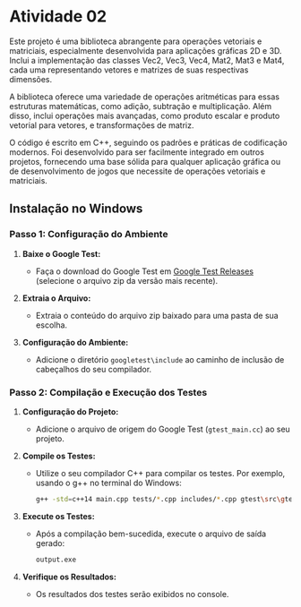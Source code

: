 # Atividade 02

Este projeto é uma biblioteca abrangente para operações vetoriais e matriciais, especialmente desenvolvida para aplicações gráficas 2D e 3D. Inclui a implementação das classes Vec2, Vec3, Vec4, Mat2, Mat3 e Mat4, cada uma representando vetores e matrizes de suas respectivas dimensões.

A biblioteca oferece uma variedade de operações aritméticas para essas estruturas matemáticas, como adição, subtração e multiplicação. Além disso, inclui operações mais avançadas, como produto escalar e produto vetorial para vetores, e transformações de matriz.

O código é escrito em C++, seguindo os padrões e práticas de codificação modernos. Foi desenvolvido para ser facilmente integrado em outros projetos, fornecendo uma base sólida para qualquer aplicação gráfica ou de desenvolvimento de jogos que necessite de operações vetoriais e matriciais.

## Instalação no Windows

### Passo 1: Configuração do Ambiente

1. **Baixe o Google Test:**
   - Faça o download do Google Test em [Google Test Releases](https://github.com/google/googletest/releases) (selecione o arquivo zip da versão mais recente).

2. **Extraia o Arquivo:**
   - Extraia o conteúdo do arquivo zip baixado para uma pasta de sua escolha.

3. **Configuração do Ambiente:**
   - Adicione o diretório `googletest\include` ao caminho de inclusão de cabeçalhos do seu compilador.

### Passo 2: Compilação e Execução dos Testes

1. **Configuração do Projeto:**
   - Adicione o arquivo de origem do Google Test (`gtest_main.cc`) ao seu projeto.

2. **Compile os Testes:**
   - Utilize o seu compilador C++ para compilar os testes. Por exemplo, usando o g++ no terminal do Windows:
     ```bash
     g++ -std=c++14 main.cpp tests/*.cpp includes/*.cpp gtest\src\gtest_main.cc -lgtest -lgtest_main -pthread -o output
     ```

3. **Execute os Testes:**
   - Após a compilação bem-sucedida, execute o arquivo de saída gerado:
     ```bash
     output.exe
     ```

4. **Verifique os Resultados:**
   - Os resultados dos testes serão exibidos no console.